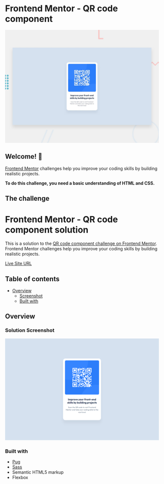 # Frontend Mentor - QR code component

![Design preview for the QR code component coding challenge](./images/preview.jpg)

## Welcome! 👋

[Frontend Mentor](https://www.frontendmentor.io) challenges help you improve your coding skills by building realistic projects.

**To do this challenge, you need a basic understanding of HTML and CSS.**

## The challenge

# Frontend Mentor - QR code component solution

This is a solution to the [QR code component challenge on Frontend Mentor](https://www.frontendmentor.io/challenges/qr-code-component-iux_sIO_H). Frontend Mentor challenges help you improve your coding skills by building realistic projects. 

[Live Site URL](https://maxelonej.github.io/challenges/frontendmentor/qr-code-component)

## Table of contents

- [Overview](#overview)
  - [Screenshot](#solution-screenshot)
  - [Built with](#built-with)

## Overview

### Solution Screenshot
![Solution Screenshot](./images/solution.png)

### Built with

- [Pug](https://pugjs.org/)
- [Sass](https://sass-scss.ru/)
- Semantic HTML5 markup
- Flexbox
